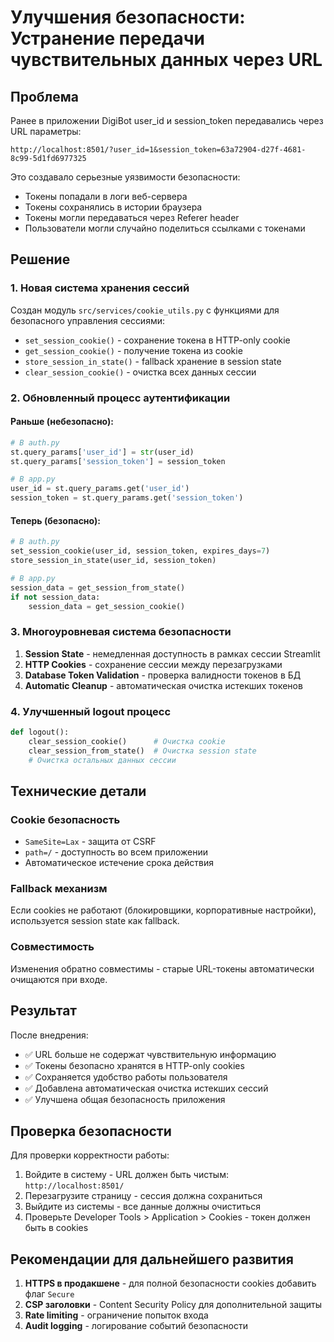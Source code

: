 # Улучшения безопасности: Устранение передачи чувствительных данных через URL

## Проблема

Ранее в приложении DigiBot user_id и session_token передавались через URL параметры:

```
http://localhost:8501/?user_id=1&session_token=63a72904-d27f-4681-8c99-5d1fd6977325
```

Это создавало серьезные уязвимости безопасности:

- Токены попадали в логи веб-сервера
- Токены сохранялись в истории браузера
- Токены могли передаваться через Referer header
- Пользователи могли случайно поделиться ссылками с токенами

## Решение

### 1. Новая система хранения сессий

Создан модуль `src/services/cookie_utils.py` с функциями для безопасного управления сессиями:

- `set_session_cookie()` - сохранение токена в HTTP-only cookie
- `get_session_cookie()` - получение токена из cookie
- `store_session_in_state()` - fallback хранение в session state
- `clear_session_cookie()` - очистка всех данных сессии

### 2. Обновленный процесс аутентификации

#### Раньше (небезопасно):

```python
# В auth.py
st.query_params['user_id'] = str(user_id)
st.query_params['session_token'] = session_token

# В app.py
user_id = st.query_params.get('user_id')
session_token = st.query_params.get('session_token')
```

#### Теперь (безопасно):

```python
# В auth.py
set_session_cookie(user_id, session_token, expires_days=7)
store_session_in_state(user_id, session_token)

# В app.py
session_data = get_session_from_state()
if not session_data:
    session_data = get_session_cookie()
```

### 3. Многоуровневая система безопасности

1. **Session State** - немедленная доступность в рамках сессии Streamlit
2. **HTTP Cookies** - сохранение сессии между перезагрузками
3. **Database Token Validation** - проверка валидности токенов в БД
4. **Automatic Cleanup** - автоматическая очистка истекших токенов

### 4. Улучшенный logout процесс

```python
def logout():
    clear_session_cookie()      # Очистка cookie
    clear_session_from_state()  # Очистка session state
    # Очистка остальных данных сессии
```

## Технические детали

### Cookie безопасность

- `SameSite=Lax` - защита от CSRF
- `path=/` - доступность во всем приложении
- Автоматическое истечение срока действия

### Fallback механизм

Если cookies не работают (блокировщики, корпоративные настройки), используется session state как fallback.

### Совместимость

Изменения обратно совместимы - старые URL-токены автоматически очищаются при входе.

## Результат

После внедрения:

- ✅ URL больше не содержат чувствительную информацию
- ✅ Токены безопасно хранятся в HTTP-only cookies
- ✅ Сохраняется удобство работы пользователя
- ✅ Добавлена автоматическая очистка истекших сессий
- ✅ Улучшена общая безопасность приложения

## Проверка безопасности

Для проверки корректности работы:

1. Войдите в систему - URL должен быть чистым: `http://localhost:8501/`
2. Перезагрузите страницу - сессия должна сохраниться
3. Выйдите из системы - все данные должны очиститься
4. Проверьте Developer Tools > Application > Cookies - токен должен быть в cookies

## Рекомендации для дальнейшего развития

1. **HTTPS в продакшене** - для полной безопасности cookies добавить флаг `Secure`
2. **CSP заголовки** - Content Security Policy для дополнительной защиты
3. **Rate limiting** - ограничение попыток входа
4. **Audit logging** - логирование событий безопасности
